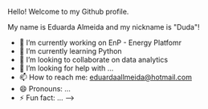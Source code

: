 Hello! Welcome to my Github profile.

My name is Eduarda Almeida and my nickname is "Duda"!


- 🔭 I’m currently working on EnP - Energy Platfomr
- 🌱 I’m currently learning Python 
- 👯 I’m looking to collaborate on data analytics
- 🤔 I’m looking for help with ...
- 📫 How to reach me: eduardaallmeida@hotmail.com
- 😄 Pronouns: ...
- ⚡ Fun fact: ...
-->
